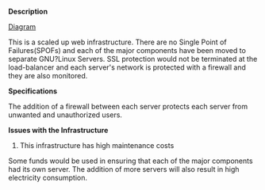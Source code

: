 **Description**

[Diagram]()

This is a scaled up web infrastructure. There are no Single Point of Failures(SPOFs) and each of the major components have been moved to separate GNU?Linux Servers. SSL protection would not be terminated at the load-balancer and each server's network is protected with a firewall and they are also monitored.

**Specifications**

The addition of a firewall between each server protects each server from unwanted and unauthorized users.

**Issues with the Infrastructure**

1) This infrastructure has high maintenance costs

Some funds would be used in ensuring that each of the major components had its own server. The addition of more servers will also result in high electricity consumption.

